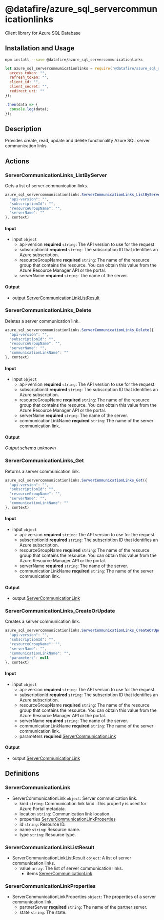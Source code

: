 # @datafire/azure_sql_servercommunicationlinks

Client library for Azure SQL Database

## Installation and Usage
```bash
npm install --save @datafire/azure_sql_servercommunicationlinks
```
```js
let azure_sql_servercommunicationlinks = require('@datafire/azure_sql_servercommunicationlinks').create({
  access_token: "",
  refresh_token: "",
  client_id: "",
  client_secret: "",
  redirect_uri: ""
});

.then(data => {
  console.log(data);
});
```

## Description

Provides create, read, update and delete functionality Azure SQL server communication links.

## Actions

### ServerCommunicationLinks_ListByServer
Gets a list of server communication links.


```js
azure_sql_servercommunicationlinks.ServerCommunicationLinks_ListByServer({
  "api-version": "",
  "subscriptionId": "",
  "resourceGroupName": "",
  "serverName": ""
}, context)
```

#### Input
* input `object`
  * api-version **required** `string`: The API version to use for the request.
  * subscriptionId **required** `string`: The subscription ID that identifies an Azure subscription.
  * resourceGroupName **required** `string`: The name of the resource group that contains the resource. You can obtain this value from the Azure Resource Manager API or the portal.
  * serverName **required** `string`: The name of the server.

#### Output
* output [ServerCommunicationLinkListResult](#servercommunicationlinklistresult)

### ServerCommunicationLinks_Delete
Deletes a server communication link.


```js
azure_sql_servercommunicationlinks.ServerCommunicationLinks_Delete({
  "api-version": "",
  "subscriptionId": "",
  "resourceGroupName": "",
  "serverName": "",
  "communicationLinkName": ""
}, context)
```

#### Input
* input `object`
  * api-version **required** `string`: The API version to use for the request.
  * subscriptionId **required** `string`: The subscription ID that identifies an Azure subscription.
  * resourceGroupName **required** `string`: The name of the resource group that contains the resource. You can obtain this value from the Azure Resource Manager API or the portal.
  * serverName **required** `string`: The name of the server.
  * communicationLinkName **required** `string`: The name of the server communication link.

#### Output
*Output schema unknown*

### ServerCommunicationLinks_Get
Returns a server communication link.


```js
azure_sql_servercommunicationlinks.ServerCommunicationLinks_Get({
  "api-version": "",
  "subscriptionId": "",
  "resourceGroupName": "",
  "serverName": "",
  "communicationLinkName": ""
}, context)
```

#### Input
* input `object`
  * api-version **required** `string`: The API version to use for the request.
  * subscriptionId **required** `string`: The subscription ID that identifies an Azure subscription.
  * resourceGroupName **required** `string`: The name of the resource group that contains the resource. You can obtain this value from the Azure Resource Manager API or the portal.
  * serverName **required** `string`: The name of the server.
  * communicationLinkName **required** `string`: The name of the server communication link.

#### Output
* output [ServerCommunicationLink](#servercommunicationlink)

### ServerCommunicationLinks_CreateOrUpdate
Creates a server communication link.


```js
azure_sql_servercommunicationlinks.ServerCommunicationLinks_CreateOrUpdate({
  "api-version": "",
  "subscriptionId": "",
  "resourceGroupName": "",
  "serverName": "",
  "communicationLinkName": "",
  "parameters": null
}, context)
```

#### Input
* input `object`
  * api-version **required** `string`: The API version to use for the request.
  * subscriptionId **required** `string`: The subscription ID that identifies an Azure subscription.
  * resourceGroupName **required** `string`: The name of the resource group that contains the resource. You can obtain this value from the Azure Resource Manager API or the portal.
  * serverName **required** `string`: The name of the server.
  * communicationLinkName **required** `string`: The name of the server communication link.
  * parameters **required** [ServerCommunicationLink](#servercommunicationlink)

#### Output
* output [ServerCommunicationLink](#servercommunicationlink)



## Definitions

### ServerCommunicationLink
* ServerCommunicationLink `object`: Server communication link.
  * kind `string`: Communication link kind.  This property is used for Azure Portal metadata.
  * location `string`: Communication link location.
  * properties [ServerCommunicationLinkProperties](#servercommunicationlinkproperties)
  * id `string`: Resource ID.
  * name `string`: Resource name.
  * type `string`: Resource type.

### ServerCommunicationLinkListResult
* ServerCommunicationLinkListResult `object`: A list of server communication links.
  * value `array`: The list of server communication links.
    * items [ServerCommunicationLink](#servercommunicationlink)

### ServerCommunicationLinkProperties
* ServerCommunicationLinkProperties `object`: The properties of a server communication link.
  * partnerServer **required** `string`: The name of the partner server.
  * state `string`: The state.


